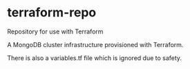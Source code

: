 # terraform-repo
Repository for use with Terraform

A MongoDB cluster infrastructure provisioned with Terraform.

There is also a variables.tf file which is ignored due to safety.
